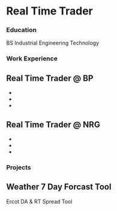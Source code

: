 # Real Time Trader

### Education 
BS Industrial Engineering Technology

### Work Experience
Real Time Trader @ BP
-
-
-
-
Real Time Trader @ NRG
-
-
-
-

### Projects 
Weather 7 Day Forcast Tool
-
Ercot DA & RT Spread Tool
